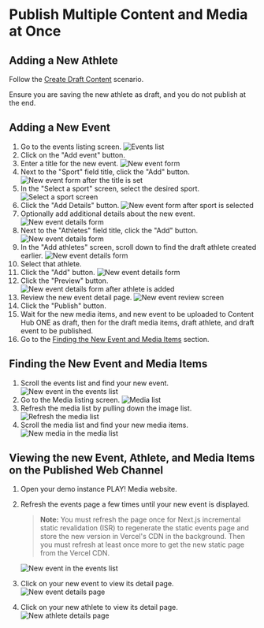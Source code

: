 # Publish Multiple Content and Media at Once

## Adding a New Athlete

Follow the [Create Draft Content](../03.%20Create%20Draft%20Content/index.html) scenario.

Ensure you are saving the new athlete as draft, and you do not publish at the end.

## Adding a New Event

1. Go to the events listing screen.
![Events list](./media/publish-multiple-1.png)
1. Click on the "Add event" button.
1. Enter a title for the new event.
![New event form](./media/publish-multiple-3.png)
1. Next to the "Sport" field title, click the "Add" button.
![New event form after the title is set](./media/publish-multiple-4.png)
1. In the "Select a sport" screen, select the desired sport.
![Select a sport screen](./media/publish-multiple-5.png)
1. Click the "Add Details" button.
![New event form after sport is selected](./media/publish-multiple-6.png)
1. Optionally add additional details about the new event.
![New event details form](./media/publish-multiple-7.png)
1. Next to the "Athletes" field title, click the "Add" button.
![New event details form](./media/publish-multiple-8.png)
1. In the "Add athletes" screen, scroll down to find the draft athlete created earlier.
![New event details form](./media/publish-multiple-9.png)
1. Select that athlete.
1. Click the "Add" button.
![New event details form](./media/publish-multiple-10.png)
1. Click the "Preview" button.
![New event details form after athlete is added](./media/publish-multiple-12.png)
1. Review the new event detail page.
![New event review screen](./media/publish-multiple-13.png)
1. Click the "Publish" button.
1. Wait for the new media items, and new event to be uploaded to Content Hub ONE as draft, then for the draft media items, draft athlete, and draft event to be published.
1. Go to the [Finding the New Event and Media Items](#finding-the-new-event-and-media-items) section.

## Finding the New Event and Media Items

1. Scroll the events list and find your new event.
![New event in the events list](./media/publish-multiple-14.png)
1. Go to the Media listing screen.
![Media list](./media/publish-multiple-15.png)
1. Refresh the media list by pulling down the image list.
![Refresh the media list](./media/publish-multiple-16.png)
1. Scroll the media list and find your new media items.
![New media in the media list](./media/publish-multiple-17.png)

## Viewing the new Event, Athlete, and Media Items on the Published Web Channel

1. Open your demo instance PLAY! Media website.
2. Refresh the events page a few times until your new event is displayed.

    > **Note:** You must refresh the page once for Next.js incremental static revalidation (ISR) to regenerate the static events page and store the new version in Vercel's CDN in the background. Then you must refresh at least once more to get the new static page from the Vercel CDN.

    ![New event in the events list](./media/publish-multiple-18.png)

3. Click on your new event to view its detail page.
![New event details page](./media/publish-multiple-19.png)
4. Click on your new athlete to view its detail page.
![New athlete details page](./media/publish-multiple-20.png)
